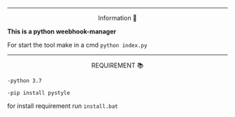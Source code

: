 -----

<p align="center">Information 👤</p>

<strong>
This is a python weebhook-manager 
</strong>

For start the tool make in a cmd `python index.py`

-----
<p align="center">REQUIREMENT 📚</p>

`-python 3.7`

`-pip install pystyle`

for install requirement run `install.bat`

